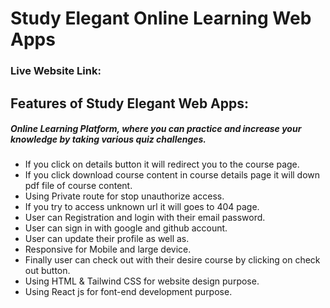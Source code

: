# Study Elegant Online Learning Web Apps

### Live Website Link:

## Features of Study Elegant Web Apps:

##### Online Learning Platform, where you can practice and increase your knowledge by taking various quiz challenges.

- If you click on details button it will redirect you to the course page.
- If you click download course content in course details page it will down pdf file of course content.
- Using Private route for stop unauthorize access.
- If you try to access unknown url it will goes to 404 page.
- User can Registration and login with their email password.
- User can sign in with google and github account.
- User can update their profile as well as.
- Responsive for Mobile and large device.
- Finally user can check out with their desire course by clicking on check out button.
- Using HTML & Tailwind CSS for website design purpose.
- Using React js for font-end development purpose.
